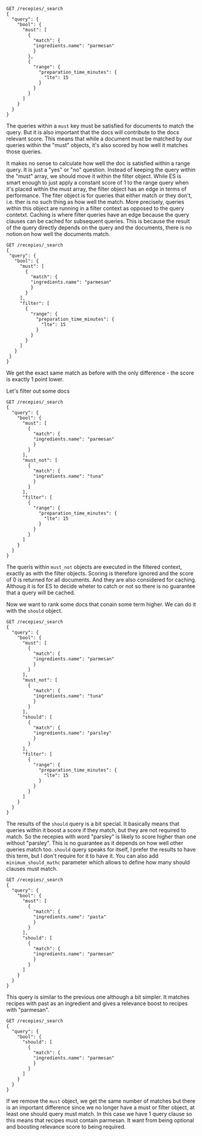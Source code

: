 ```
GET /recepies/_search
{
  "query": {
    "bool": {
      "must": [
        {
          "match": {
          "ingredients.name": "parmesan"
          }
        },
        {
          "range": {
            "preparation_time_minutes": {
              "lte": 15
            }
          }
        }
      ]
    }
  }
}
```

 The queries within a `must` key must be satisfied for documents to match the query. But it is also important that the docs will contribute to the docs relevant score. This means that while a document must be matched by our queries within the "must" objects, it's also scored by how well it matches those queries. 
 
 It makes no sense to calculate how well the doc is satisfied within a range query. It is just a "yes" or "no" question. Instead of keeping the query within the "must" array, we should move it within the filter object. While ES is smart enough to just apply a constant score of 1 to the range query when it's placed within the must array, the filter object has an edge in terms of performance. The fiter object is for queries that either match or they don't, i.e. ther is no such thing as how well the match. More precisely, queries within this object are running in a filter context as opposed to the query contetxt. Caching is where filter queries have an edge because the query clauses can be cached for subsequent queries. This is because the result of the query directly depends on the query and the documents, there is no notion on how well the documents match. 
 
 ```
 GET /recepies/_search
{
  "query": {
    "bool": {
      "must": [
        {
          "match": {
          "ingredients.name": "parmesan"
          }
        }
      ],
      "filter": [
        {
          "range": {
            "preparation_time_minutes": {
              "lte": 15
            }
          }
        }
      ]
    }
  }
}
```

We get the exact same match as before with the only difference - the score is exactly 1 point lower.

Let's filter out some docs

```
GET /recepies/_search
{
  "query": {
    "bool": {
      "must": [
        {
          "match": {
          "ingredients.name": "parmesan"
          }
        }
      ],
      "must_not": [
        {
          "match": {
          "ingredients.name": "tuna"
          }
        }
      ], 
      "filter": [
        {
          "range": {
            "preparation_time_minutes": {
              "lte": 15
            }
          }
        }
      ]
    }
  }
}
```
The queris within `must_not` objects are executed in the filtered context, exactly as with the filter objects. Scoring is therefore ignored and the score of 0 is returned for all documents. And they are also considered for caching. Althoug it is for ES to decide wheter to catch or not so there is no guarantee that a query will be cached. 

Now we want to rank some docs that conain some term higher. We can do it with the `should` object.

```
GET /recepies/_search
{
  "query": {
    "bool": {
      "must": [
        {
          "match": {
          "ingredients.name": "parmesan"
          }
        }
      ],
      "must_not": [
        {
          "match": {
          "ingredients.name": "tuna"
          }
        }
      ],
      "should": [
        {
          "match": {
          "ingredients.name": "parsley"
          }
        }
      ], 
      "filter": [
        {
          "range": {
            "preparation_time_minutes": {
              "lte": 15
            }
          }
        }
      ]
    }
  }
}
```

The results of the `should` query is a bit special. It basically means that queries within it boost a score if they match, but they are not required to match. So the recepies with word "parsley" is likely to score higher than one without "parsley". This is no guarantee as it depends on how well other queries match too. `should` query speaks for itself, I prefer the results to have this term, but I don't require for it to have it. You can also add `minimum_should_mathc` parameter which allows to define how many should clauses must match. 

```
GET /recepies/_search
{
  "query": {
    "bool": {
      "must": [
        {
          "match": {
          "ingredients.name": "pasta"
          }
        }
      ],
      "should": [
        {
          "match": {
          "ingredients.name": "parmesan"
          }
        }
      ]
    }
  }
}
```
This query is similar to the previous one although a bit simpler. It matches recipes with past as an ingredient and gives a relevance boost to recipes with "parmesan". 

```
GET /recepies/_search
{
  "query": {
    "bool": {
      "should": [
        {
          "match": {
          "ingredients.name": "parmesan"
          }
        }
      ]
    }
  }
}
```
If we remove the `must` object, we get the same number of matches but there is an important difference since we no longer have a must or filter object, at least one should query must match. In this case we have 1 query clause so this means that recipes must contain parmesan. It want from being optional and boosting relevance score to being required. 

